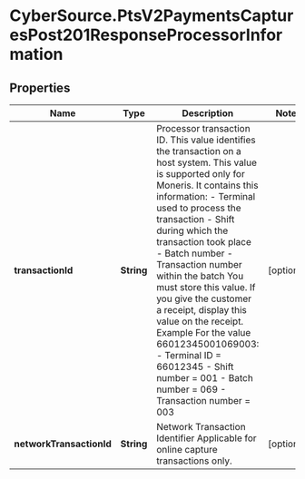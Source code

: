 # CyberSource.PtsV2PaymentsCapturesPost201ResponseProcessorInformation

## Properties
Name | Type | Description | Notes
------------ | ------------- | ------------- | -------------
**transactionId** | **String** | Processor transaction ID.  This value identifies the transaction on a host system. This value is supported only for Moneris. It contains this information:   - Terminal used to process the transaction  - Shift during which the transaction took place  - Batch number  - Transaction number within the batch  You must store this value. If you give the customer a receipt, display this value on the receipt.  Example For the value 66012345001069003:   - Terminal ID &#x3D; 66012345  - Shift number &#x3D; 001  - Batch number &#x3D; 069  - Transaction number &#x3D; 003  | [optional] 
**networkTransactionId** | **String** | Network Transaction Identifier Applicable for online capture transactions only.  | [optional] 


